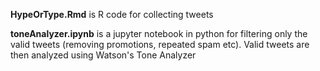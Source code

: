 **HypeOrType.Rmd** is R code for collecting tweets

**toneAnalyzer.ipynb** is a jupyter notebook in python for filtering only the valid tweets (removing promotions, repeated spam etc). Valid tweets are then analyzed using Watson's Tone Analyzer
